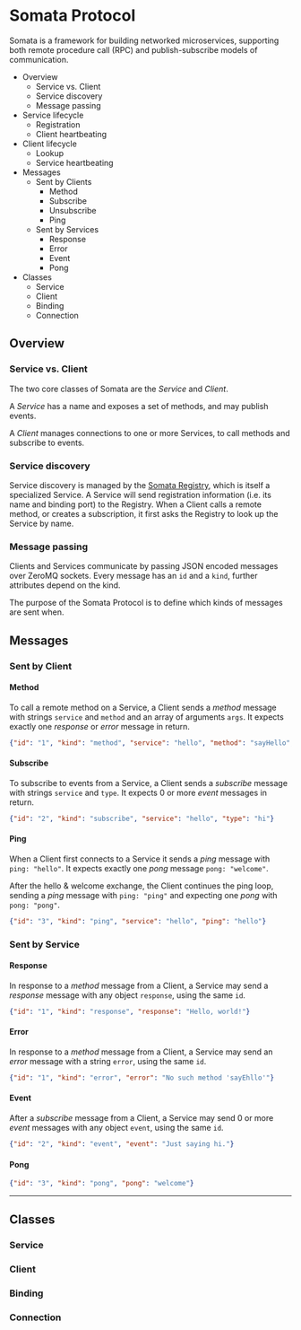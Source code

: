 # Somata Protocol

Somata is a framework for building networked microservices, supporting both remote procedure call (RPC) and publish-subscribe models of communication. 

* Overview
    * Service vs. Client
    * Service discovery
    * Message passing
* Service lifecycle
    * Registration
    * Client heartbeating
* Client lifecycle
    * Lookup
    * Service heartbeating
* Messages
    * Sent by Clients
        * Method
        * Subscribe
        * Unsubscribe
        * Ping
    * Sent by Services
        * Response
        * Error
        * Event
        * Pong
* Classes
    * Service
    * Client
    * Binding
    * Connection

## Overview

### Service vs. Client

The two core classes of Somata are the *Service* and *Client*.

A *Service* has a name and exposes a set of methods, and may publish events.

A *Client* manages connections to one or more Services, to call methods and subscribe to events.

### Service discovery

Service discovery is managed by the [Somata Registry](https://github.com/somata/somata-registry), which is itself a specialized Service. A Service will send registration information (i.e. its name and binding port) to the Registry. When a Client calls a remote method, or creates a subscription, it first asks the Registry to look up the Service by name.

### Message passing

Clients and Services communicate by passing JSON encoded messages over ZeroMQ sockets. Every message has an `id` and a `kind`, further attributes depend on the kind.

The purpose of the Somata Protocol is to define which kinds of messages are sent when.

## Messages

### Sent by Client

#### Method

To call a remote method on a Service, a Client sends a *method* message with strings `service` and `method` and an array of arguments `args`. It expects exactly one *response* or *error* message in return.

```json
{"id": "1", "kind": "method", "service": "hello", "method": "sayHello", "args": ["world"]}
```

#### Subscribe

To subscribe to events from a Service, a Client sends a *subscribe* message with strings `service` and `type`. It expects 0 or more *event* messages in return.

```json
{"id": "2", "kind": "subscribe", "service": "hello", "type": "hi"}
```

#### Ping

When a Client first connects to a Service it sends a *ping* message with `ping: "hello"`. It expects exactly one *pong* message `pong: "welcome"`.

After the hello & welcome exchange, the Client continues the ping loop, sending a *ping* message with `ping: "ping"` and expecting one *pong* with `pong: "pong"`.

```json
{"id": "3", "kind": "ping", "service": "hello", "ping": "hello"}
```

### Sent by Service

#### Response

In response to a *method* message from a Client, a Service may send a *response* message with any object `response`, using the same `id`.

```json
{"id": "1", "kind": "response", "response": "Hello, world!"}
```

#### Error

In response to a *method* message from a Client, a Service may send an *error* message with a string `error`, using the same `id`.

```json
{"id": "1", "kind": "error", "error": "No such method 'sayEhllo'"}
```

#### Event

After a *subscribe* message from a Client, a Service may send 0 or more *event* messages with any object `event`, using the same `id`.

```json
{"id": "2", "kind": "event", "event": "Just saying hi."}
```

#### Pong

```json
{"id": "3", "kind": "pong", "pong": "welcome"}
```

---

## Classes

### Service

### Client

### Binding

### Connection
